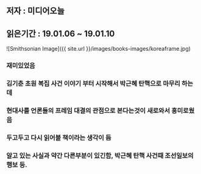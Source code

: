 ## 저자 : 미디어오늘

## 읽은기간 : 19.01.06 ~ 19.01.10

![Smithsonian Image]({{ site.url }}/images/books-images/koreaframe.jpg)

### 재미있었음

### 김기춘 초원 복집 사건 이야기 부터 시작해서 박근혜 탄핵으로 마무리 하는데
### 현대사를 언론들의 프레임 대결의 관점으로 본다는것이 새로와서 흥미로웠음
### 두고두고 다시 읽어볼 책이라는 생각이 듬

### 알고 있는 사실과 약간 다른부분이 있긴함, 박근혜 탄핵 사건때 조선일보의 행보 등.